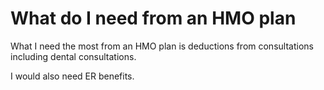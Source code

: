 # What do I need from an HMO plan

What I need the most from an HMO plan is deductions from consultations including dental consultations.

I would also need ER benefits.

